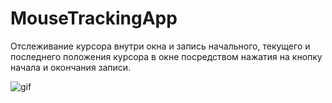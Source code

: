 # MouseTrackingApp

Отслеживание курсора внутри окна и запись начального, текущего и последнего положения курсора в окне посредством нажатия на кнопку начала и окончания записи.

![gif](https://s12.gifyu.com/images/Sunas.gif)
